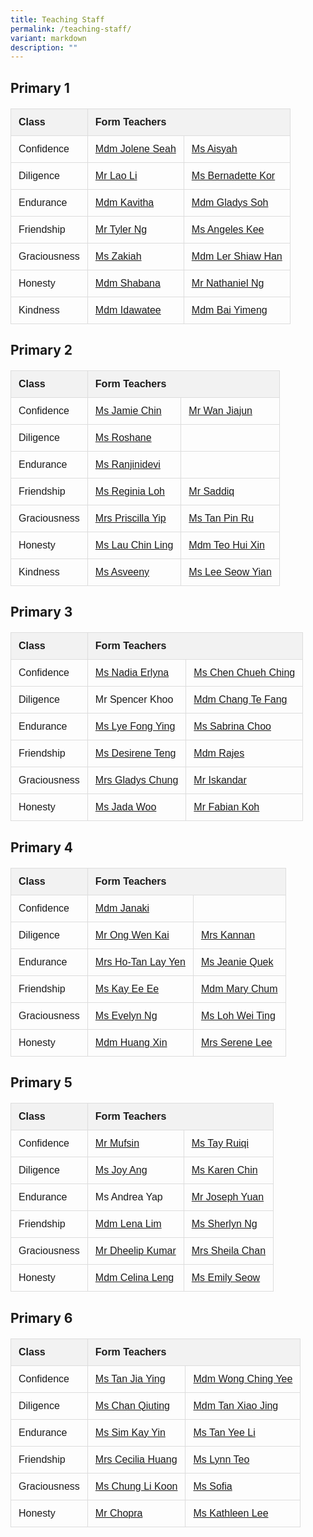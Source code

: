 ```yaml
---
title: Teaching Staff
permalink: /teaching-staff/
variant: markdown
description: ""
---
```

<style>
    table {
      border-collapse: collapse;
      width: 100%;
      font-family: sans-serif;
    }
    th, td {
      border: 1px solid #ddd;
      padding: 12px;
      text-align: left;
    }
    th {
      background-color: #f2f2f2;
      font-weight: bold;
    }
    h2 {
      margin-bottom: 20px; /* Add spacing below the heading */
    }
  </style>



<h2>Primary 1</h2>

<table>
  <tbody><tr>
    <th>Class</th>
    <th colspan="2">Form Teachers</th>
  </tr>
  <tr>
    <td>Confidence</td>
    <td><a href="mailto:seah_shi_hui_jolene@schools.gov.sg">Mdm Jolene Seah</a></td>
    <td><a href="mailto:irniaisyah_mohamed_ambri@schools.gov.sg">Ms Aisyah</a></td>
  </tr>
  <tr>
    <td>Diligence</td>
    <td><a href="mailto:lao_li@schools.gov.sg">Mr Lao Li</a></td>
    <td><a href="mailto:Kor_Hong_Yin_Bernadette@schools.gov.sg">Ms Bernadette Kor</a></td>
  </tr>
  <tr>
    <td>Endurance</td>
    <td><a href="mailto:kasinathan_vadivaloo_kavitha@schools.gov.sg">Mdm Kavitha</a></td>
    <td><a href="mailto:soh_kang_hwee_gladys@schools.gov.sg">Mdm Gladys Soh</a></td>
  </tr>
  <tr>
    <td>Friendship</td>
    <td><a href="mailto:ng_min_yu_tyler@schools.gov.sg">Mr Tyler Ng</a></td>
    <td><a href="mailto:kee_angeles@schools.gov.sg">Ms Angeles Kee</a></td>
  </tr>
  <tr>
    <td>Graciousness</td>
    <td><a href="mailto:zakiah_kassim@schools.gov.sg">Ms Zakiah</a></td>
    <td><a href="mailto:Ler_Shiaw_Han@schools.gov.sg">Mdm Ler Shiaw Han</a></td>
  </tr>
  <tr>
    <td>Honesty</td>
    <td><a href="mailto:nurjhana_shabana_musa_bharooch@schools.gov.sg">Mdm Shabana</a></td>
    <td><a href="mailto:ng_jun_ting_Nathaniel@schools.gov.sg">Mr Nathaniel Ng</a></td>
  </tr>
  <tr>
    <td>Kindness</td>
    <td><a href="mailto:idawatee_ahmad@schools.gov.sg">Mdm Idawatee</a></td>
    <td><a href="mailto:bai_yimeng@schools.gov.sg">Mdm Bai Yimeng</a></td>
  </tr>
</tbody></table>






  <title>Class Form Teachers</title>
  <style>
    table {
      border-collapse: collapse;
      width: 100%;
      font-family: sans-serif;
    }
    th, td {
      border: 1px solid #ddd;
      padding: 12px;
      text-align: left;
    }
    th {
      background-color: #f2f2f2;
      font-weight: bold;
    }
    h2 {
      margin-bottom: 20px;
    }
  </style>



<h2>Primary 2</h2>

<table>
  <tbody><tr>
    <th>Class</th>
    <th colspan="2">Form Teachers</th>
  </tr>
  <tr>
    <td>Confidence</td>
    <td><a href="mailto:chin_mee_yen@schools.gov.sg">Ms Jamie Chin</a></td>
    <td><a href="mailto:wan_jiajun@schools.gov.sg">Mr Wan Jiajun</a></td>
  </tr>
  <tr>
    <td>Diligence</td>
    <td><a href="mailto:roshane_rajandran@schools.gov.sg">Ms Roshane</a></td>
    <td></td>
  </tr>
  <tr>
    <td>Endurance</td>
    <td><a href="mailto:ranjinidevi_thanasegaram@schools.gov.sg">Ms Ranjinidevi</a></td>
    <td></td>
  </tr>
  <tr>
    <td>Friendship</td>
    <td><a href="mailto:loh_sook_yee_reginia@schools.gov.sg">Ms Reginia Loh</a></td>
    <td><a href="mailto:mohamed_saddiq_b_mohamed@schools.gov.sg">Mr Saddiq</a></td>
  </tr>
  <tr>
    <td>Graciousness</td>
    <td><a href="mailto:goh_shu_yi_priscilla@schools.gov.sg">Mrs Priscilla Yip</a></td>
    <td><a href="mailto:tan_pin_ru_a@schools.gov.sg">Ms Tan Pin Ru</a></td>
  </tr>
  <tr>
    <td>Honesty</td>
    <td><a href="mailto:lau_chin_ling@schools.gov.sg">Ms Lau Chin Ling</a></td>
    <td><a href="mailto:teo_hui_xin@schools.gov.sg">Mdm Teo Hui Xin</a></td>
  </tr>
  <tr>
    <td>Kindness</td>
    <td><a href="mailto:asveeny_sanjeevi@schools.gov.sg">Ms Asveeny</a></td>
    <td><a href="mailto:lee_seow_yian@schools.gov.sg">Ms Lee Seow Yian</a></td>
  </tr>
</tbody></table>




  <title>Class Form Teachers</title>
  <style>
    table {
      border-collapse: collapse;
      width: 100%;
      font-family: sans-serif;
    }
    th, td {
      border: 1px solid #ddd;
      padding: 12px;
      text-align: left;
    }
    th {
      background-color: #f2f2f2;
      font-weight: bold;
    }
    h2 {
      margin-bottom: 20px;
    }
  </style>



<h2>Primary 3 </h2>

<table>
  <tbody><tr>
    <th>Class</th>
    <th colspan="2">Form Teachers</th>
  </tr>
  <tr>
    <td>Confidence</td>
    <td><a href="mailto:nadia_erlyna_fauzilan@schools.gov.sg">Ms Nadia Erlyna</a></td>
    <td><a href="mailto:chen_chueh_ching@schools.gov.sg">Ms Chen Chueh Ching</a></td>
  </tr>
  <tr>
    <td>Diligence</td>
    <td>Mr Spencer Khoo</td>
    <td><a href="mailto:chang_te_fang@schools.gov.sg">Mdm Chang Te Fang</a></td>
  </tr>
  <tr>
    <td>Endurance</td>
    <td><a href="mailto:lye_fong_ying@schools.gov.sg">Ms Lye Fong Ying</a></td>
    <td><a href="mailto:sabrina_choo_pei_hoon_a@schools.gov.sg">Ms Sabrina Choo</a></td>
  </tr>
  <tr>
    <td>Friendship</td>
    <td><a href="mailto:teng_siew_hong@schools.gov.sg">Ms Desirene Teng</a></td>
    <td><a href="mailto:lakshmanan_rajeswari@schools.gov.sg">Mdm Rajes</a></td>
  </tr>
  <tr>
    <td>Graciousness</td>
    <td><a href="mailto:ng_wai_heng_gladys@schools.gov.sg">Mrs Gladys Chung</a></td>
    <td><a href="mailto:iskandar_dzulkarnain_b_isnin@schools.gov.sg">Mr Iskandar</a></td>
  </tr>
  <tr>
    <td>Honesty</td>
    <td><a href="mailto:jada_woo@schools.gov.sg">Ms Jada Woo</a></td>
    <td><a href="mailto:koh_zong_cheng_fabian@schools.gov.sg">Mr Fabian Koh</a></td>
  </tr>
</tbody></table>







  <title>Class Form Teachers</title>
  <style>
    table {
      border-collapse: collapse;
      width: 100%;
      font-family: sans-serif;
    }
    th, td {
      border: 1px solid #ddd;
      padding: 12px;
      text-align: left;
    }
    th {
      background-color: #f2f2f2;
      font-weight: bold;
    }
    h2 {
      margin-bottom: 20px;
    }
  </style>



<h2>Primary 4</h2>

<table>
  <tbody><tr>
    <th>Class</th>
    <th colspan="2">Form Teachers</th>
  </tr>
  <tr>
    <td>Confidence</td>
    <td><a href="mailto:janaki_retanam@schools.gov.sg">Mdm Janaki</a></td>
    <td></td>
  </tr>
  <tr>
    <td>Diligence</td>
    <td><a href="mailto:ong_wen_kai@schools.gov.sg">Mr Ong Wen Kai</a></td>
    <td><a href="mailto:thilagarani_kannan@schools.gov.sg">Mrs Kannan</a></td>
  </tr>
  <tr>
    <td>Endurance</td>
    <td><a href="mailto:tan_lay_yen_a@schools.gov.sg">Mrs Ho-Tan Lay Yen</a></td>
    <td><a href="mailto:Jeanie_Quek_Jun_Li@schools.gov.sg">Ms Jeanie Quek</a></td>
  </tr>
  <tr>
    <td>Friendship</td>
    <td><a href="mailto:kay_ee_ee@schools.gov.sg">Ms Kay Ee Ee</a></td>
    <td><a href="mailto:chum_siew_yun_mary@schools.gov.sg">Mdm Mary Chum</a></td>
  </tr>
  <tr>
    <td>Graciousness</td>
    <td><a href="mailto:ng_geok_neo_evelyn@schools.gov.sg">Ms Evelyn Ng</a></td>
    <td><a href="mailto:loh_Wei_Ting_A@schools.gov.sg">Ms Loh Wei Ting</a></td>
  </tr>
  <tr>
    <td>Honesty</td>
    <td><a href="mailto:huang_xin@schools.gov.sg">Mdm Huang Xin</a></td>
    <td><a href="mailto:neo_xiao_ling_serene@schools.gov.sg">Mrs Serene Lee</a></td>
  </tr>
</tbody></table>







  <title>Class Form Teachers</title>
  <style>
    table {
      border-collapse: collapse;
      width: 100%;
      font-family: sans-serif;
    }
    th, td {
      border: 1px solid #ddd;
      padding: 12px;
      text-align: left;
    }
    th {
      background-color: #f2f2f2;
      font-weight: bold;
    }
    h2 {
      margin-bottom: 20px;
    }
  </style>



<h2>Primary 5</h2>

<table>
  <tbody><tr>
    <th>Class</th>
    <th colspan="2">Form Teachers</th>
  </tr>
  <tr>
    <td>Confidence</td>
    <td><a href="mailto:abdul_mufsin@schools.gov.sg">Mr Mufsin</a></td>
    <td><a href="mailto:tay_ruiqi@schools.gov.sg">Ms Tay Ruiqi</a></td>
  </tr>
  <tr>
    <td>Diligence</td>
    <td><a href="mailto:ang_soo_en_joy@schools.gov.sg">Ms Joy Ang</a></td>
    <td><a href="mailto:karen_chin_kar_wen@schools.gov.sg">Ms Karen Chin</a></td>
  </tr>
  <tr>
    <td>Endurance</td>
    <td>Ms Andrea Yap</td>
    <td><a href="mailto:joseph_yuan_weijie@schools.gov.sg">Mr Joseph Yuan</a></td>
  </tr>
  <tr>
    <td>Friendship</td>
    <td><a href="mailto:lena_lim@schools.gov.sg">Mdm Lena Lim</a></td>
    <td><a href="mailto:ng_wee_hua@schools.gov.sg">Ms Sherlyn Ng</a></td>
  </tr>
  <tr>
    <td>Graciousness</td>
    <td><a href="mailto:dheelip_kumar_mohana_dass@schools.gov.sg">Mr Dheelip Kumar</a></td>
    <td><a href="mailto:tay_sock_hwee_sheila@schools.gov.sg">Mrs Sheila Chan</a></td>
  </tr>
  <tr>
    <td>Honesty</td>
    <td><a href="mailto:leng_sok_wah_celina@schools.gov.sg">Mdm Celina Leng</a></td>
    <td><a href="mailto:seow_pei_suan_emily@schools.gov.sg">Ms Emily Seow</a></td>
  </tr>
</tbody></table>







  <title>Class Form Teachers</title>
  <style>
    table {
      border-collapse: collapse;
      width: 100%;
      font-family: sans-serif;
    }
    th, td {
      border: 1px solid #ddd;
      padding: 12px;
      text-align: left;
    }
    th {
      background-color: #f2f2f2;
      font-weight: bold;
    }
    h2 {
      margin-bottom: 20px;
    }
  </style>



<h2>Primary 6</h2>

<table>
  <tbody><tr>
    <th>Class</th>
    <th colspan="2">Form Teachers</th>
  </tr>
  <tr>
    <td>Confidence</td>
    <td><a href="mailto:tan_jia_ying_a@schools.gov.sg">Ms Tan Jia Ying</a></td>
    <td><a href="mailto:wong_ching_yee@schools.gov.sg">Mdm Wong Ching Yee</a></td>
  </tr>
  <tr>
    <td>Diligence</td>
    <td><a href="mailto:chan_qiuting@schools.gov.sg">Ms Chan Qiuting</a></td>
    <td><a href="mailto:tan_xiao_jing@schools.gov.sg">Mdm Tan Xiao Jing</a></td>
  </tr>
  <tr>
    <td>Endurance</td>
    <td><a href="mailto:sim_kay_yin@schools.gov.sg">Ms Sim Kay Yin</a></td>
    <td><a href="mailto:tan_yee_li@schools.gov.sg">Ms Tan Yee Li</a></td>
  </tr>
  <tr>
    <td>Friendship</td>
    <td><a href="mailto:oh_seow_huey_cecilia@schools.gov.sg">Mrs Cecilia Huang</a></td>
    <td><a href="mailto:teo_mei_ling_lynn@schools.gov.sg">Ms Lynn Teo</a></td>
  </tr>
  <tr>
    <td>Graciousness</td>
    <td><a href="mailto:chung_li_koon@schools.gov.sg">Ms Chung Li Koon</a></td>
    <td><a href="mailto:sofia_samri@schools.gov.sg">Ms Sofia</a></td>
  </tr>
  <tr>
    <td>Honesty</td>
    <td><a href="mailto:pavanjeev_singh_chopra@schools.gov.sg">Mr Chopra</a></td>
    <td><a href="mailto:kathleen_lee_mui_hwa_a@schools.gov.sg">Ms Kathleen Lee</a></td>
  </tr>
</tbody></table>